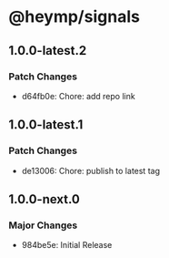 # @heymp/signals

## 1.0.0-latest.2

### Patch Changes

- d64fb0e: Chore: add repo link

## 1.0.0-latest.1

### Patch Changes

- de13006: Chore: publish to latest tag

## 1.0.0-next.0

### Major Changes

- 984be5e: Initial Release
